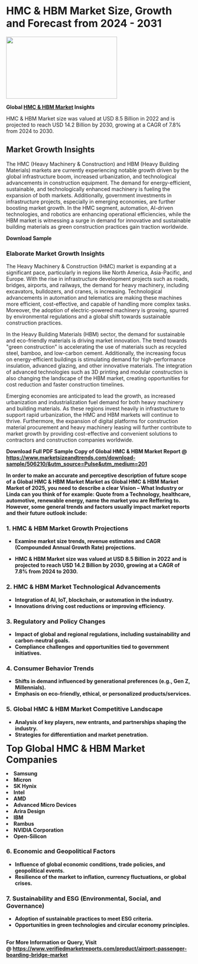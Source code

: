<H1>HMC & HBM Market Size, Growth and Forecast from 2024 - 2031</H1><img class="aligncenter size-medium wp-image-584254" src="https://thirdeyenews.in/wp-content/uploads/2024/09/Global-Market-Research-300x168.jpeg" alt="" width="300" height="168" /><p><strong>Global&nbsp;<a href="https://www.marketsizeandtrends.com/download-sample/506210/&amp;utm_source=Pulse&amp;utm_medium=201">HMC & HBM Market</a> Insights</strong></p><p>HMC & HBM Market size was valued at USD 8.5 Billion in 2022 and is projected to reach USD 14.2 Billion by 2030, growing at a CAGR of 7.8% from 2024 to 2030.</p><p><h2>Market Growth Insights</h2> <p>The HMC (Heavy Machinery & Construction) and HBM (Heavy Building Materials) markets are currently experiencing notable growth driven by the global infrastructure boom, increased urbanization, and technological advancements in construction equipment. The demand for energy-efficient, sustainable, and technologically enhanced machinery is fueling the expansion of both markets. Additionally, government investments in infrastructure projects, especially in emerging economies, are further boosting market growth. In the HMC segment, automation, AI-driven technologies, and robotics are enhancing operational efficiencies, while the HBM market is witnessing a surge in demand for innovative and sustainable building materials as green construction practices gain traction worldwide.</p> <p><strong>Download Sample</strong></p> <h3>Elaborate Market Growth Insights</h3> <p>The Heavy Machinery & Construction (HMC) market is expanding at a significant pace, particularly in regions like North America, Asia-Pacific, and Europe. With the rise in infrastructure development projects such as roads, bridges, airports, and railways, the demand for heavy machinery, including excavators, bulldozers, and cranes, is increasing. Technological advancements in automation and telematics are making these machines more efficient, cost-effective, and capable of handling more complex tasks. Moreover, the adoption of electric-powered machinery is growing, spurred by environmental regulations and a global shift towards sustainable construction practices.</p> <p>In the Heavy Building Materials (HBM) sector, the demand for sustainable and eco-friendly materials is driving market innovation. The trend towards "green construction" is accelerating the use of materials such as recycled steel, bamboo, and low-carbon cement. Additionally, the increasing focus on energy-efficient buildings is stimulating demand for high-performance insulation, advanced glazing, and other innovative materials. The integration of advanced technologies such as 3D printing and modular construction is also changing the landscape of the HBM market, creating opportunities for cost reduction and faster construction timelines.</p> <p>Emerging economies are anticipated to lead the growth, as increased urbanization and industrialization fuel demand for both heavy machinery and building materials. As these regions invest heavily in infrastructure to support rapid urbanization, the HMC and HBM markets will continue to thrive. Furthermore, the expansion of digital platforms for construction material procurement and heavy machinery leasing will further contribute to market growth by providing cost-effective and convenient solutions to contractors and construction companies worldwide.</p> <p><strong></p><p><span class=""><strong>Download Full PDF Sample Copy of Global HMC & HBM Market Report</strong> @ <a href="https://www.marketsizeandtrends.com/download-sample/506210/&amp;utm_source=Pulse&amp;utm_medium=201" target="_blank">https://www.marketsizeandtrends.com/download-sample/506210/&amp;utm_source=Pulse&amp;utm_medium=201</a></span></p><p>In order to make an accurate and perceptive description of future scope of a Global&nbsp;HMC & HBM Market Market as Global&nbsp;HMC & HBM Market Market of 2025, you need to describe a clear Vision &ndash; What Industry or Linda can you think of for example: Quote from a Technology, healthcare, automotive, renewable energy, name the market you are Reffering to. However, some general trends and factors usually impact market reports and their future outlook include:</p><h3>1.&nbsp;<strong>HMC & HBM Market Growth Projections</strong></h3><ul><li>Examine market size trends, revenue estimates and CAGR (Compounded Annual Growth Rate) projections.</li><li><p>HMC & HBM Market size was valued at USD 8.5 Billion in 2022 and is projected to reach USD 14.2 Billion by 2030, growing at a CAGR of 7.8% from 2024 to 2030.</p></li></ul><h3>2.&nbsp;<strong>HMC & HBM Market Technological Advancements</strong></h3><ul><li>Integration of AI, IoT, blockchain, or automation in the industry.</li><li>Innovations driving cost reductions or improving efficiency.</li></ul><h3>3.&nbsp;<strong>Regulatory and Policy Changes</strong></h3><ul><li>Impact of global and regional regulations, including sustainability and carbon-neutral goals.</li><li>Compliance challenges and opportunities tied to government initiatives.</li></ul><h3>4.&nbsp;<strong>Consumer Behavior Trends</strong></h3><ul><li>Shifts in demand influenced by generational preferences (e.g., Gen Z, Millennials).</li><li>Emphasis on eco-friendly, ethical, or personalized products/services.</li></ul><h3>5.&nbsp;<strong>Global HMC & HBM Market Competitive Landscape</strong></h3><ul><li>Analysis of key players, new entrants, and partnerships shaping the industry.</li><li>Strategies for differentiation and market penetration.</li></ul><p data-pm-slice="1 1 []"><span style="color: inherit; font-family: inherit; font-size: 25px;">Top Global HMC & HBM Market Companies</span></p><div class="" data-test-id=""><p><li>Samsung</li><li> Micron</li><li> SK Hynix</li><li> Intel</li><li> AMD</li><li> Advanced Micro Devices</li><li> Arira Design</li><li> IBM</li><li> Rambus</li><li> NVIDIA Corporation</li><li> Open-Silicon</li></p></div><h3>6.&nbsp;<strong>Economic and Geopolitical Factors</strong></h3><ul><li>Influence of global economic conditions, trade policies, and geopolitical events.</li><li>Resilience of the market to inflation, currency fluctuations, or global crises.</li></ul><h3>7.&nbsp;<strong>Sustainability and ESG (Environmental, Social, and Governance)</strong></h3><ul><li>Adoption of sustainable practices to meet ESG criteria.</li><li>Opportunities in green technologies and circular economy principles.</li></ul><h2><strong style="font-size: 14px;">For More Information or Query, Visit @&nbsp;</strong><a style="background-color: #ffffff; font-size: 14px;" href="https://www.marketsizeandtrends.com/report/hmc-hbm-market/" target="_blank">https://www.verifiedmarketreports.com/product/airport-passenger-boarding-bridge-market</a></h2>
